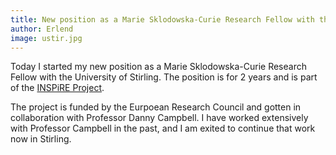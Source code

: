 ```yaml
---
title: New position as a Marie Sklodowska-Curie Research Fellow with the University of Stirling
author: Erlend
image: ustir.jpg
---
```


Today I started my new position as a Marie Sklodowska-Curie Research Fellow with the University of Stirling. The position is for 2 years and is part of the [INSPiRE Project](https://inspire-project.info). 

The project is funded by the Eurpoean Research Council and gotten in collaboration with Professor Danny Campbell. I have worked extensively with Professor Campbell in the past, and I am exited to continue that work now in Stirling. 



